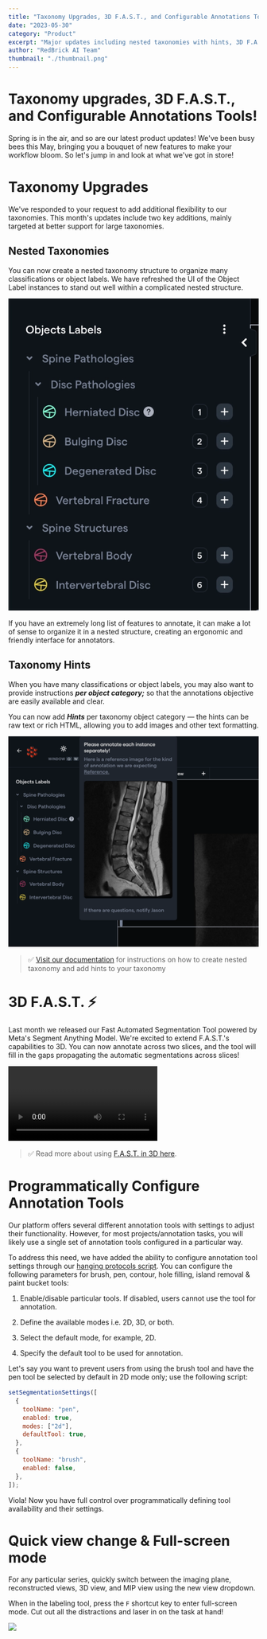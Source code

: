 ```yaml
---
title: "Taxonomy Upgrades, 3D F.A.S.T., and Configurable Annotations Tools!"
date: "2023-05-30"
category: "Product"
excerpt: "Major updates including nested taxonomies with hints, 3D F.A.S.T. capabilities for cross-slice segmentation, programmatic annotation tool configuration, and new view management features with full-screen mode."
author: "RedBrick AI Team"
thumbnail: "./thumbnail.png"
---
```


# Taxonomy upgrades, 3D F.A.S.T., and Configurable Annotations Tools!

Spring is in the air, and so are our latest product updates! We've been busy bees this May, bringing you a bouquet of new features to make your workflow bloom. So let's jump in and look at what we've got in store!

# Taxonomy Upgrades

We've responded to your request to add additional flexibility to our taxonomies. This month's updates include two key additions, mainly targeted at better support for large taxonomies.

## Nested Taxonomies

You can now create a nested taxonomy structure to organize many classifications or object labels. We have refreshed the UI of the Object Label instances to stand out well within a complicated nested structure.

![](./image1.webp)

If you have an extremely long list of features to annotate, it can make a lot of sense to organize it in a nested structure, creating an ergonomic and friendly interface for annotators.

## Taxonomy Hints

When you have many classifications or object labels, you may also want to provide instructions **_per object category;_** so that the annotations objective are easily available and clear.

You can now add **_Hints_** per taxonomy object category — the hints can be raw text or rich HTML, allowing you to add images and other text formatting.

![](./image2.webp)

> ✅ [Visit our documentation](https://docs.redbrickai.com/projects/taxonomies#nested-taxonomies) for instructions on how to create nested taxonomy and add hints to your taxonomy

# 3D F.A.S.T.️ ⚡️

Last month we released our Fast Automated Segmentation Tool powered by Meta's Segment Anything Model. We're excited to extend F.A.S.T.'s capabilities to 3D. You can now annotate across two slices, and the tool will fill in the gaps propagating the automatic segmentations across slices!

![](./vid1.webm)

> ✅ Read more about using [F.A.S.T. in 3D here](https://docs.redbrickai.com/annotation/segmentation/segmentation-tools#generating-3d-segmentations-with-f.a.s.t.).

# Programmatically Configure Annotation Tools

Our platform offers several different annotation tools with settings to adjust their functionality. However, for most projects/annotation tasks, you will likely use a single set of annotation tools configured in a particular way.

To address this need, we have added the ability to configure annotation tool settings through our [hanging protocols script](https://docs.redbrickai.com/annotation/layout-and-multiple-volumes/custom-hanging-protocol). You can configure the following parameters for brush, pen, contour, hole filling, island removal & paint bucket tools:

1. Enable/disable particular tools. If disabled, users cannot use the tool for annotation.

2. Define the available modes i.e. 2D, 3D, or both.

3. Select the default mode, for example, 2D.

4. Specify the default tool to be used for annotation.

Let's say you want to prevent users from using the brush tool and have the pen tool be selected by default in 2D mode only; use the following script:

```javascript
setSegmentationSettings([
  {
    toolName: "pen",
    enabled: true,
    modes: ["2d"],
    defaultTool: true,
  },
  {
    toolName: "brush",
    enabled: false,
  },
]);
```

Viola! Now you have full control over programmatically defining tool availability and their settings.

# Quick view change & Full-screen mode

For any particular series, quickly switch between the imaging plane, reconstructed views, 3D view, and MIP view using the new view dropdown.

When in the labeling tool, press the `F` shortcut key to enter full-screen mode. Cut out all the distractions and laser in on the task at hand!

![](./image3.gif)
